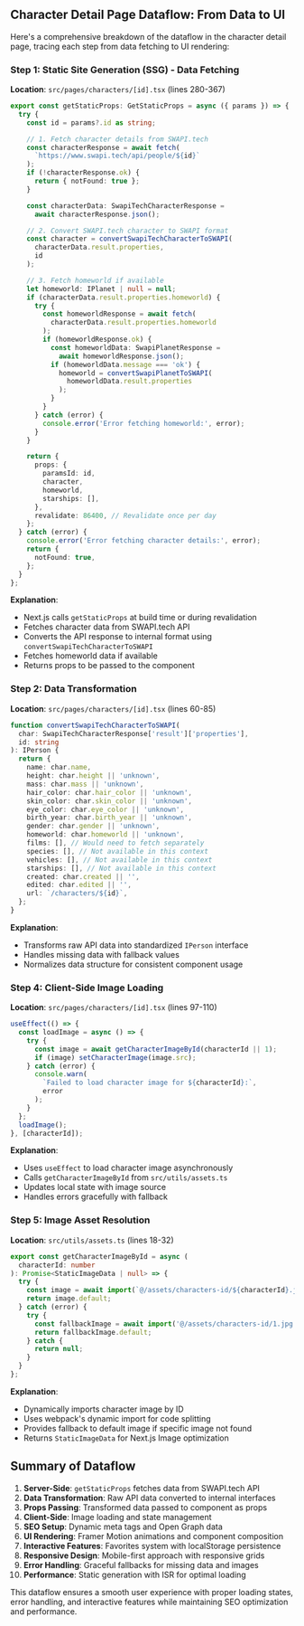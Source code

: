 ## Character Detail Page Dataflow: From Data to UI

Here's a comprehensive breakdown of the dataflow in the character detail page, tracing each step from data fetching to UI rendering:

### **Step 1: Static Site Generation (SSG) - Data Fetching**

**Location**: `src/pages/characters/[id].tsx` (lines 280-367)

```typescript
export const getStaticProps: GetStaticProps = async ({ params }) => {
  try {
    const id = params?.id as string;

    // 1. Fetch character details from SWAPI.tech
    const characterResponse = await fetch(
      `https://www.swapi.tech/api/people/${id}`
    );
    if (!characterResponse.ok) {
      return { notFound: true };
    }

    const characterData: SwapiTechCharacterResponse =
      await characterResponse.json();

    // 2. Convert SWAPI.tech character to SWAPI format
    const character = convertSwapiTechCharacterToSWAPI(
      characterData.result.properties,
      id
    );

    // 3. Fetch homeworld if available
    let homeworld: IPlanet | null = null;
    if (characterData.result.properties.homeworld) {
      try {
        const homeworldResponse = await fetch(
          characterData.result.properties.homeworld
        );
        if (homeworldResponse.ok) {
          const homeworldData: SwapiPlanetResponse =
            await homeworldResponse.json();
          if (homeworldData.message === 'ok') {
            homeworld = convertSwapiPlanetToSWAPI(
              homeworldData.result.properties
            );
          }
        }
      } catch (error) {
        console.error('Error fetching homeworld:', error);
      }
    }

    return {
      props: {
        paramsId: id,
        character,
        homeworld,
        starships: [],
      },
      revalidate: 86400, // Revalidate once per day
    };
  } catch (error) {
    console.error('Error fetching character details:', error);
    return {
      notFound: true,
    };
  }
};
```

**Explanation**: 
- Next.js calls `getStaticProps` at build time or during revalidation
- Fetches character data from SWAPI.tech API
- Converts the API response to internal format using `convertSwapiTechCharacterToSWAPI`
- Fetches homeworld data if available
- Returns props to be passed to the component

### **Step 2: Data Transformation**

**Location**: `src/pages/characters/[id].tsx` (lines 60-85)

```typescript
function convertSwapiTechCharacterToSWAPI(
  char: SwapiTechCharacterResponse['result']['properties'],
  id: string
): IPerson {
  return {
    name: char.name,
    height: char.height || 'unknown',
    mass: char.mass || 'unknown',
    hair_color: char.hair_color || 'unknown',
    skin_color: char.skin_color || 'unknown',
    eye_color: char.eye_color || 'unknown',
    birth_year: char.birth_year || 'unknown',
    gender: char.gender || 'unknown',
    homeworld: char.homeworld || 'unknown',
    films: [], // Would need to fetch separately
    species: [], // Not available in this context
    vehicles: [], // Not available in this context
    starships: [], // Not available in this context
    created: char.created || '',
    edited: char.edited || '',
    url: `/characters/${id}`,
  };
}
```

**Explanation**: 
- Transforms raw API data into standardized `IPerson` interface
- Handles missing data with fallback values
- Normalizes data structure for consistent component usage



### **Step 4: Client-Side Image Loading**

**Location**: `src/pages/characters/[id].tsx` (lines 97-110)

```typescript
useEffect(() => {
  const loadImage = async () => {
    try {
      const image = await getCharacterImageById(characterId || 1);
      if (image) setCharacterImage(image.src);
    } catch (error) {
      console.warn(
        `Failed to load character image for ${characterId}:`,
        error
      );
    }
  };
  loadImage();
}, [characterId]);
```

**Explanation**: 
- Uses `useEffect` to load character image asynchronously
- Calls `getCharacterImageById` from `src/utils/assets.ts`
- Updates local state with image source
- Handles errors gracefully with fallback

### **Step 5: Image Asset Resolution**

**Location**: `src/utils/assets.ts` (lines 18-32)

```typescript
export const getCharacterImageById = async (
  characterId: number
): Promise<StaticImageData | null> => {
  try {
    const image = await import(`@/assets/characters-id/${characterId}.jpg`);
    return image.default;
  } catch (error) {
    try {
      const fallbackImage = await import('@/assets/characters-id/1.jpg');
      return fallbackImage.default;
    } catch {
      return null;
    }
  }
};
```

**Explanation**: 
- Dynamically imports character image by ID
- Uses webpack's dynamic import for code splitting
- Provides fallback to default image if specific image not found
- Returns `StaticImageData` for Next.js Image optimization



## **Summary of Dataflow**

1. **Server-Side**: `getStaticProps` fetches data from SWAPI.tech API
2. **Data Transformation**: Raw API data converted to internal interfaces
3. **Props Passing**: Transformed data passed to component as props
4. **Client-Side**: Image loading and state management
5. **SEO Setup**: Dynamic meta tags and Open Graph data
6. **UI Rendering**: Framer Motion animations and component composition
7. **Interactive Features**: Favorites system with localStorage persistence
8. **Responsive Design**: Mobile-first approach with responsive grids
9. **Error Handling**: Graceful fallbacks for missing data and images
10. **Performance**: Static generation with ISR for optimal loading

This dataflow ensures a smooth user experience with proper loading states, error handling, and interactive features while maintaining SEO optimization and performance.